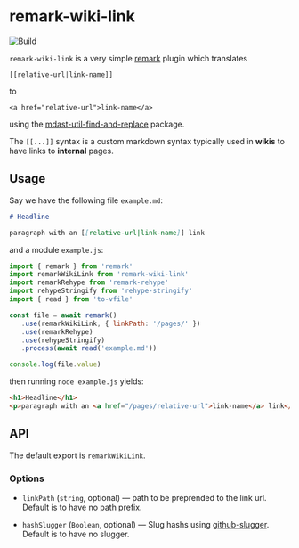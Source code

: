 # remark-wiki-link

![Build](https://github.com/thomd/remark-wiki-link/workflows/plugin-test/badge.svg)

`remark-wiki-link` is a very simple [remark](https://github.com/syntax-tree/mdast-util-find-and-replace) plugin which translates

    [[relative-url|link-name]]

to

    <a href="relative-url">link-name</a>

using the [mdast-util-find-and-replace](https://github.com/syntax-tree/mdast-util-find-and-replace) package.

The `[[...]]` syntax is a custom markdown syntax typically used in **wikis** to have links to **internal** pages.

## Usage

Say we have the following file `example.md`:

```markdown
# Headline

paragraph with an [[relative-url|link-name]] link
```

and a module `example.js`:

```js
import { remark } from 'remark'
import remarkWikiLink from 'remark-wiki-link'
import remarkRehype from 'remark-rehype'
import rehypeStringify from 'rehype-stringify'
import { read } from 'to-vfile'

const file = await remark()
   .use(remarkWikiLink, { linkPath: '/pages/' })
   .use(remarkRehype)
   .use(rehypeStringify)
   .process(await read('example.md'))

console.log(file.value)
```

then running `node example.js` yields:

```html
<h1>Headline</h1>
<p>paragraph with an <a href="/pages/relative-url">link-name</a> link</p>
```

## API

The default export is `remarkWikiLink`.

### Options

-  `linkPath` (`string`, optional) — path to be preprended to the link url. Default is to have no path prefix.

-  `hashSlugger` (`Boolean`, optional) — Slug hashs using [github-slugger](https://github.com/Flet/github-slugger). Default is to have no slugger.
